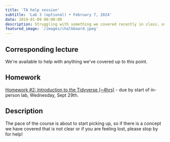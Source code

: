 ```yaml
---
title: 'TA help session'
subtitle: 'Lab 3 (optional) • February 7, 2024'
date: 2019-01-09 00:00:00
description: Struggling with something we covered recently in class, or do you want to discuss some of your own RNA-seq data?  Then drop in for hand-on help from one of our amazing Teaching Assistants!
featured_image: '/images/chalkboard.jpeg'
---
```


## Corresponding lecture

We're available to help with anything we've covered up to this point.

## Homework

[Homework #2: Introduction to the Tidyverse (~4hrs)](https://www.datacamp.com/courses/introduction-to-the-tidyverse) - due by start of in-person lab, Wednesday, Sept 29th.



## Description

The pace of the course is about to start picking up, so if there is a concept we have covered that is not clear or if you are feeling lost, please stop by for help!